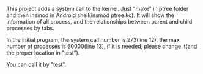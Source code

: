 This project adds a system call to the kernel.
Just "make" in ptree folder and then insmod in Android shell(insmod ptree.ko).
It will show the information of all process, and the relationships between parent and child processes by tabs.

In the initial program, 
the system call number is 273(line 12),
the max number of processes is 60000(line 13),
if it is needed, please change it(and the proper location in "test").

You can call it by "test".

